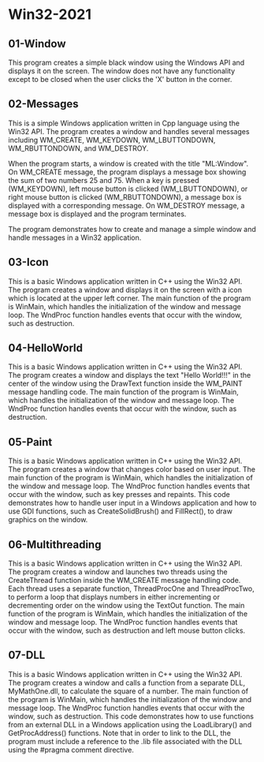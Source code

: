 # Win32-2021

## 01-Window
This program creates a simple black window using the Windows API and displays it on the screen. The window does not have any functionality except to be closed when the user clicks the 'X' button in the corner.

## 02-Messages
This is a simple Windows application written in Cpp language using the Win32 API. The program creates a window and handles several messages including WM_CREATE, WM_KEYDOWN, WM_LBUTTONDOWN, WM_RBUTTONDOWN, and WM_DESTROY.

When the program starts, a window is created with the title "ML:Window". On WM_CREATE message, the program displays a message box showing the sum of two numbers 25 and 75. When a key is pressed (WM_KEYDOWN), left mouse button is clicked (WM_LBUTTONDOWN), or right mouse button is clicked (WM_RBUTTONDOWN), a message box is displayed with a corresponding message. On WM_DESTROY message, a message box is displayed and the program terminates.

The program demonstrates how to create and manage a simple window and handle messages in a Win32 application.

## 03-Icon
This is a basic Windows application written in C++ using the Win32 API. The program creates a window and displays it on the screen with a icon which is located at the upper left corner. The main function of the program is WinMain, which handles the initialization of the window and message loop. The WndProc function handles events that occur with the window, such as destruction.

## 04-HelloWorld
This is a basic Windows application written in C++ using the Win32 API. The program creates a window and displays the text "Hello World!!!" in the center of the window using the DrawText function inside the WM_PAINT message handling code. The main function of the program is WinMain, which handles the initialization of the window and message loop. The WndProc function handles events that occur with the window, such as destruction.

## 05-Paint
This is a basic Windows application written in C++ using the Win32 API. The program creates a window that changes color based on user input. The main function of the program is WinMain, which handles the initialization of the window and message loop. The WndProc function handles events that occur with the window, such as key presses and repaints. This code demonstrates how to handle user input in a Windows application and how to use GDI functions, such as CreateSolidBrush() and FillRect(), to draw graphics on the window.

## 06-Multithreading
This is a basic Windows application written in C++ using the Win32 API. The program creates a window and launches two threads using the CreateThread function inside the WM_CREATE message handling code. Each thread uses a separate function, ThreadProcOne and ThreadProcTwo, to perform a loop that displays numbers in either incrementing or decrementing order on the window using the TextOut function. The main function of the program is WinMain, which handles the initialization of the window and message loop. The WndProc function handles events that occur with the window, such as destruction and left mouse button clicks.

## 07-DLL
This is a basic Windows application written in C++ using the Win32 API. The program creates a window and calls a function from a separate DLL, MyMathOne.dll, to calculate the square of a number. The main function of the program is WinMain, which handles the initialization of the window and message loop. The WndProc function handles events that occur with the window, such as destruction. This code demonstrates how to use functions from an external DLL in a Windows application using the LoadLibrary() and GetProcAddress() functions. Note that in order to link to the DLL, the program must include a reference to the .lib file associated with the DLL using the #pragma comment directive.
